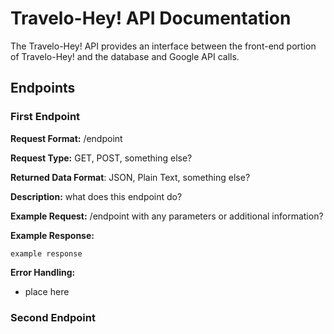 # Travelo-Hey! API Documentation

The Travelo-Hey! API provides an interface between the front-end portion of Travelo-Hey! and the database and Google API calls. 

## Endpoints

### First Endpoint

**Request Format:** /endpoint

**Request Type:** GET, POST, something else?

**Returned Data Format**: JSON, Plain Text, something else?

**Description:** what does this endpoint do?

**Example Request:** /endpoint with any parameters or additional information? 

**Example Response:**
```
example response
```

**Error Handling:**
- place here

### Second Endpoint
